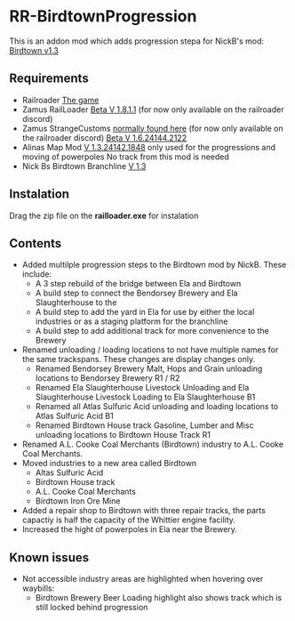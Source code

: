 # RR-BirdtownProgression

This is an addon mod which adds progression stepa for NickB's mod: [Birdtown v1.3](https://sites.google.com/view/westerntrainzkgp/railroader-mods/nicks-birdtown-branch)

## Requirements

- Railroader [The game](https://store.steampowered.com/app/1683150/Railroader/)
- Zamus RailLoader [Beta V 1.8.1.1](https://railroader.stelltis.ch/) (for now only available on the railroader discord)
- Zamus StrangeCustoms  [normally found here](https://railroader.stelltis.ch/mods/strange-customs) (for now only available on the railroader discord) [Beta V 1.6.24144.2122](https://discord.com/channels/795878618697433097/1215150658596900906/1243313287932674049)
- Alinas Map Mod [V 1.3.24142.1848](https://railroader.alinanova.dev/) only used for the progressions and moving of powerpoles No track from this mod is needed
- Nick Bs Birdtown Branchline [V 1.3](https://sites.google.com/view/westerntrainzkgp/railroader-mods/nicks-birdtown-branch)

## Instalation

Drag the zip file on the **railloader.exe** for instalation

## Contents

- Added multilple progression steps to the Birdtown mod by NickB. These include:
  - A 3 step rebuild of the bridge between Ela and Birdtown
  - A build step to connect the Bendorsey Brewery and Ela Slaughterhouse to the
  - A build step to add the yard in Ela for use by either the local industries or as a staging platform for the branchline
  - A build step to add additional track for more convenience to the Brewery
- Renamed unloading / loading locations to not have multiple names for the same trackspans. These changes are display changes only.
  - Renamed Bendorsey Brewery Malt, Hops and Grain unloading locations to Bendorsey Brewery R1 / R2
  - Renamed Ela Slaughterhouse Livestock Unloading and Ela Slaughterhouse Livestock Loading to Ela Slaughterhouse B1
  - Renamed all Atlas Sulfuric Acid unloading and loading locations to Atlas Sulfuric Acid B1
  - Renamed Birdtown House track Gasoline, Lumber and Misc unloading locations to Birdtown House Track R1
- Renamed A.L. Cooke Coal Merchants (Birdtown) industry to A.L. Cooke Coal Merchants.
- Moved industries to a new area called Birdtown
  - Altas Sulfuric Acid
  - Birdtown House track
  - A.L. Cooke Coal Merchants
  - Birdtown Iron Ore Mine
- Added a repair shop to Birdtown with three repair tracks, the parts capactiy is half the capacity of the Whittier engine facility.
- Increased the hight of powerpoles in Ela near the Brewery.

## Known issues

- Not accessible industry areas are highlighted when hovering over waybills:
  - Birdtown Brewery Beer Loading highlight also shows track which is still locked behind progression
